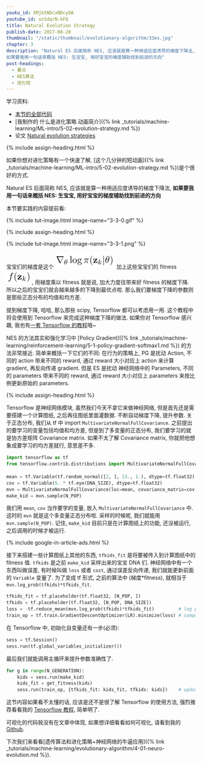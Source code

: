 ```yaml
---
youku_id: XMjk5NDcxNDcyOA
youtube_id: ozSdqrN-kFQ
title: Natural Evolution Strategy
publish-date: 2017-08-28
thumbnail: "/static/thumbnail/evolutionary-algorithm/33es.jpg"
chapter: 3
description: "Natural ES 后面简称 NES, 应该就是算一种用适应度诱导的梯度下降法,
如果要我用一句话来概括 NES: 生宝宝, 用好宝宝的梯度辅助找到前进的方向"
post-headings:
  - 要点
  - NES算法
  - 进化啦
---
```



学习资料:
  * [本节的全部代码](https://github.com/MorvanZhou/Evolutionary-Algorithm/blob/master/tutorial-contents/Evolution%20Strategy/Natural%20Evolution%20Strategy%20(NES).py)
  * [我制作的 什么是进化策略 动画简介]({% link _tutorials/machine-learning/ML-intro/5-02-evolution-strategy.md %})
  * 论文 [Natural evolution strategies](http://www.jmlr.org/papers/volume15/wierstra14a/wierstra14a.pdf)

 {% include assign-heading.html %}

如果你想对进化策略有一个快速了解, [这个几分钟的短动画]({% link _tutorials/machine-learning/ML-intro/5-02-evolution-strategy.md %})是个很好的方式.

Natural ES 后面简称 NES, 应该就是算一种用适应度诱导的梯度下降法,
**如果要我用一句话来概括 NES: 生宝宝, 用好宝宝的梯度辅助找到前进的方向**

本节要实践的内容提前看:

{% include tut-image.html image-name="3-3-0.gif" %}





 {% include assign-heading.html %}

{% include tut-image.html image-name="3-3-1.png" %}

宝宝们的梯度是这个 ![gradient](/static/results/evolutionary-algorithm/3-3-2.png)
加上这些宝宝们的 fitness ![fitness](/static/results/evolutionary-algorithm/3-3-3.png), 用梯度乘以 fitness 就是说, 加大力度往带来好 fitness 的梯度下降.
所以之后的宝宝们就会越来越多的下降到最优点啦. 那么我们要梯度下降的参数则是那些正态分布的均值和均方差.

提到梯度下降, 哈哈, 那么那些 scipy, Tensorflow 都可以考虑用一用. 这个教程中将会使用到
Tensorflow 来完成这种梯度下降的做法. 如果你对 Tensorflow 感兴趣, 我也有[一套 Tensorflow 的教程](https://morvanzhou.github.io/tutorials/machine-learning/tensorflow/)哦~

NES 的方法其实和强化学习中 [Policy Gradient]({% link _tutorials/machine-learning/reinforcement-learning/5-1-policy-gradient-softmax1.md %}) 的方法非常接近.
简单来概括一下它们的不同: 在行为的策略上, PG 是扰动 Action, 不同的 action 带来不同的 reward, 通过 reward 大小对应上 action 来计算 gradient, 再反向传递 gradient. 但是 ES 是扰动 神经网络中的 Parameters, 不同的 parameters 带来不同的 reward, 通过 reward 大小对应上 parameters 来按比例更新原始的 parameters.

 {% include assign-heading.html %}

Tensorflow 是神经网络模块, 虽然我们今天不拿它来做神经网络, 但是首先还是需要搭建一个计算图纸,
之后再往图纸里面灌数据. 不断自动梯度下降, 提升参数. 关于正态分布, 我们从 tf 中 import `MultivariateNormalFullCovariance`.
之前提出的要学习的变量包括均值和均方差, 但是到了多变量的正态分布, 我们要学习的就是协方差矩阵 Covariance matrix.
如果不太了解 Covariance matrix, 你就把他想象成要学习的均方差就行, 意思差不多.

```python
import tensorflow as tf
from tensorflow.contrib.distributions import MultivariateNormalFullCovariance

mean = tf.Variable(tf.random_normal([2, ], 13., 1.), dtype=tf.float32)
cov = tf.Variable(5. * tf.eye(DNA_SIZE), dtype=tf.float32)
mvn = MultivariateNormalFullCovariance(loc=mean, covariance_matrix=cov)
make_kid = mvn.sample(N_POP)
```

我们用 `mean`, `cov` 当作要学的变量, 放入 `MultivariateNormalFullCovariance` 中.
这时的 `mvn` 就是这个多变量正态分布啦. 采样的时候呢, 我们就能用 `mvn.sample(N_POP)`.
记住, `make_kid` 目前只是在计算图纸上的功能, 还没被运行, 之后调用的时候才被运行.

{% include google-in-article-ads.html %}

接下来搭建一些计算图纸上其他的东西, `tfkids_fit` 是将要被传入到计算图纸中的 fitness 值.
`tfkids` 是之前 `make_kid` 采样出来的宝宝 DNA 们. 神经网络中有一个东西叫做误差, 有时候叫做 `loss` 或者 `cost`,
通过误差反向传递, 我们就能更新前面的 `Variable` 变量了. 为了变成 tf 形式, 之前的算法中 (梯度*fitness),
就相当于 `mvn.log_prob(tfkids)*tfkids_fit`.

```python
tfkids_fit = tf.placeholder(tf.float32, [N_POP, ])
tfkids = tf.placeholder(tf.float32, [N_POP, DNA_SIZE])
loss = -tf.reduce_mean(mvn.log_prob(tfkids)*tfkids_fit)         # log prob * fitness
train_op = tf.train.GradientDescentOptimizer(LR).minimize(loss) # compute and apply gradients for mean and cov
```

在 Tensorflow 中, 初始化自变量还有一步(必须):

```python
sess = tf.Session()
sess.run(tf.global_variables_initializer())
```

最后我们就能调用主循环来提升参数准确性了.

```python
for g in range(N_GENERATION):
    kids = sess.run(make_kid)
    kids_fit = get_fitness(kids)
    sess.run(train_op, {tfkids_fit: kids_fit, tfkids: kids})    # update distribution parameters
```

这节内容如果看不太懂的话, 应该是还不是很了解 Tensorflow 的使用方法, 强烈推荐看看我的 [Tensorflow 教程](https://morvanzhou.github.io/tutorials/machine-learning/tensorflow/), 简单明了.

可视化的代码我没有在文章中体现, 如果想详细看看如何可视化, 请看到我的 [Github](https://github.com/MorvanZhou/Evolutionary-Algorithm/blob/master/tutorial-contents/Evolution%20Strategy/Natural%20Evolution%20Strategy%20(NES).py).

下次我们来看看[遗传算法和进化策略+神经网络的牛逼应用]({% link _tutorials/machine-learning/evolutionary-algorithm/4-01-neuro-evolution.md %}).
